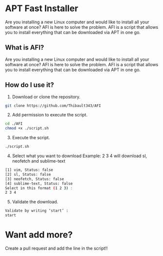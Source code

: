 # APT Fast Installer 
Are you installing a new Linux computer and would like to install all your software at once? AFI is here to solve the problem. AFI is a script that allows you to install everything that can be downloaded via APT in one go.
## What is AFI?
Are you installing a new Linux computer and would like to install all your software at once? AFI is here to solve the problem.
AFI is a script that allows you to install everything that can be downloaded via APT in one go.
## How do I use it?
1. Download or clone the repository.
```bash
git clone https://github.com/Thibault343/AFI

```
2. Add permission to execute the script.
```bash
cd ./AFI
chmod +x ./script.sh
```
3. Execute the script.
```bash
./script.sh
```
4. Select what you want to download 
Example: 2 3 4 will download sl, neofetch and sublime-text
```bash
[1] vim, Status: false
[2] sl, Status: false
[3] neofetch, Status: false
[4] sublime-text, Status: false
Select in this format (1 2 3) :
2 3 4
```
5. Validate the download.
```bash
Validate by writing ‘start’ :
start
```

# Want add more?
Create a pull request and add the line in the script!!

